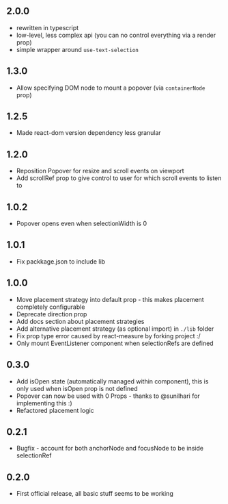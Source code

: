 ## 2.0.0
- rewritten in typescript
- low-level, less complex api (you can no control everything via a render prop)
- simple wrapper around `use-text-selection`

## 1.3.0
- Allow specifying DOM node to mount a popover (via `containerNode` prop)

## 1.2.5
- Made react-dom version dependency less granular

## 1.2.0
- Reposition Popover for resize and scroll events on viewport
- Add scrollRef prop to give control to user for which scroll events to listen to

## 1.0.2
- Popover opens even when selectionWidth is 0

## 1.0.1
- Fix packkage.json to include lib

## 1.0.0
- Move placement strategy into default prop - this makes placement completely configurable
- Deprecate direction prop
- Add docs section about placement strategies
- Add alternative placement strategy (as optional import) in `./lib` folder
- Fix prop type error caused by react-measure by forking project :/
- Only mount EventListener component when selectionRefs are defined

## 0.3.0
- Add isOpen state (automatically managed within component), this is only used when isOpen prop is not defined
- Popover can now be used with 0 Props - thanks to @sunilhari for implementing this :)
- Refactored placement logic

## 0.2.1
- Bugfix - account for both anchorNode and focusNode to be inside selectionRef

## 0.2.0
- First official release, all basic stuff seems to be working
